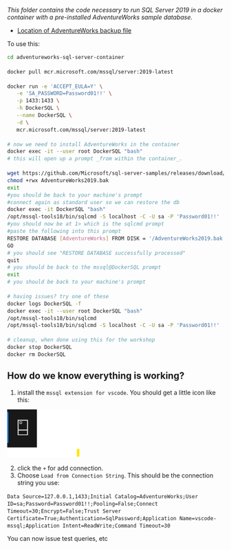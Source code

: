 _This folder contains the code necessary to run SQL Server 2019 in a docker container with a pre-installed AdventureWorks sample database._ 

* [Location of AdventureWorks backup file](https://github.com/Microsoft/sql-server-samples/releases/download/adventureworks/AdventureWorks2019.bak)


To use this:  

```bash
cd adventureworks-sql-server-container

docker pull mcr.microsoft.com/mssql/server:2019-latest

docker run -e 'ACCEPT_EULA=Y' \
   -e 'SA_PASSWORD=Password01!!' \
   -p 1433:1433 \
   -h DockerSQL \
   --name DockerSQL \
   -d \
   mcr.microsoft.com/mssql/server:2019-latest

# now we need to install AdventureWorks in the container
docker exec -it --user root DockerSQL "bash"
# this will open up a prompt _from within the container_. 

wget https://github.com/Microsoft/sql-server-samples/releases/download/adventureworks/AdventureWorks2019.bak 
chmod +rwx AdventureWorks2019.bak
exit
#you should be back to your machine's prompt
#connect again as standard user so we can restore the db
docker exec -it DockerSQL "bash"
/opt/mssql-tools18/bin/sqlcmd -S localhost -C -U sa -P 'Password01!!'
#you should now be at 1> which is the sqlcmd prompt
#paste the following into this prompt
RESTORE DATABASE [AdventureWorks] FROM DISK = '/AdventureWorks2019.bak' WITH MOVE 'AdventureWorks2019' TO '/var/opt/mssql/data/AdventureWorks.mdf', MOVE 'AdventureWorks2019_log' TO '/var/opt/mssql/data/AdventureWorks_log.ldf';
GO
# you should see "RESTORE DATABASE successfully processed"
quit
# you should be back to the mssql@DockerSQL prompt
exit
# you should be back to your machine's prompt

# having issues? try one of these
docker logs DockerSQL -f
docker exec -it --user root DockerSQL "bash"
/opt/mssql-tools18/bin/sqlcmd
/opt/mssql-tools18/bin/sqlcmd -S localhost -C -U sa -P 'Password01!!'

# cleanup, when done using this for the workshop
docker stop DockerSQL
docker rm DockerSQL

```

## How do we know everything is working?  

1. install the `mssql extension for vscode`.  You should get a little icon like this:


![alt text](../img/image.png)

2. click the `+` for add connection.  
3. Choose `Load from Connection String`.  This should be the connection string you use:

`Data Source=127.0.0.1,1433;Initial Catalog=AdventureWorks;User ID=sa;Password=Password01!!;Pooling=False;Connect Timeout=30;Encrypt=False;Trust Server Certificate=True;Authentication=SqlPassword;Application Name=vscode-mssql;Application Intent=ReadWrite;Command Timeout=30`

You can now issue test queries, etc